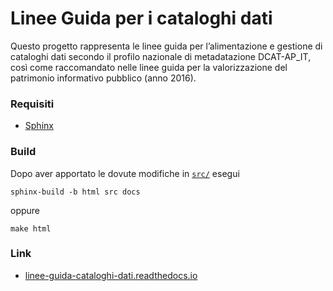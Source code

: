 # Linee Guida per i cataloghi dati

Questo progetto rappresenta le linee guida per l’alimentazione e gestione di cataloghi dati secondo il profilo nazionale di metadatazione DCAT-AP_IT, così come raccomandato nelle linee guida per la valorizzazione del patrimonio informativo pubblico (anno 2016).

### Requisiti

- [Sphinx](http://www.sphinx-doc.org/en/stable/)

### Build
Dopo aver apportato le dovute modifiche in [`src/`](./src) esegui

```
sphinx-build -b html src docs
```

oppure

```
make html
```

### Link
- [linee-guida-cataloghi-dati.readthedocs.io](https://linee-guida-cataloghi-dati.readthedocs.io/)

